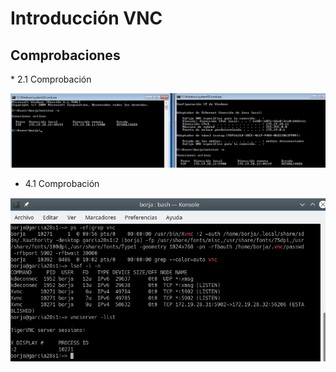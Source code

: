 <h1> Introducción VNC </h1>
<h2>Comprobaciones</h2>
* 2.1 Comprobación 

![Windows](img/c1.png)







* 4.1 Comprobación

![OpenSUSE](img/2.png)
